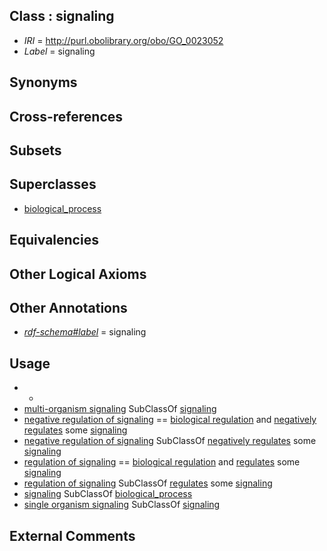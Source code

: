 
## Class : signaling

 * *IRI* = http://purl.obolibrary.org/obo/GO_0023052
 * *Label* = signaling

## Synonyms


## Cross-references


## Subsets


## Superclasses

 * [biological_process](../../GO/50/GO_0008150.md)

## Equivalencies


## Other Logical Axioms


## Other Annotations

 * *[rdf-schema#label](../../el/rdf-schema#label.md)* = signaling

## Usage

 * -
 * [multi-organism signaling](../../GO/36/GO_0035636.md) SubClassOf [signaling](../../GO/52/GO_0023052.md)
 * [negative regulation of signaling](../../GO/57/GO_0023057.md) == [biological regulation](../../GO/07/GO_0065007.md) and [negatively regulates](../../RO/12/RO_0002212.md) some [signaling](../../GO/52/GO_0023052.md)
 * [negative regulation of signaling](../../GO/57/GO_0023057.md) SubClassOf [negatively regulates](../../RO/12/RO_0002212.md) some [signaling](../../GO/52/GO_0023052.md)
 * [regulation of signaling](../../GO/51/GO_0023051.md) == [biological regulation](../../GO/07/GO_0065007.md) and [regulates](../../RO/11/RO_0002211.md) some [signaling](../../GO/52/GO_0023052.md)
 * [regulation of signaling](../../GO/51/GO_0023051.md) SubClassOf [regulates](../../RO/11/RO_0002211.md) some [signaling](../../GO/52/GO_0023052.md)
 * [signaling](../../GO/52/GO_0023052.md) SubClassOf [biological_process](../../GO/50/GO_0008150.md)
 * [single organism signaling](../../GO/00/GO_0044700.md) SubClassOf [signaling](../../GO/52/GO_0023052.md)

## External Comments

